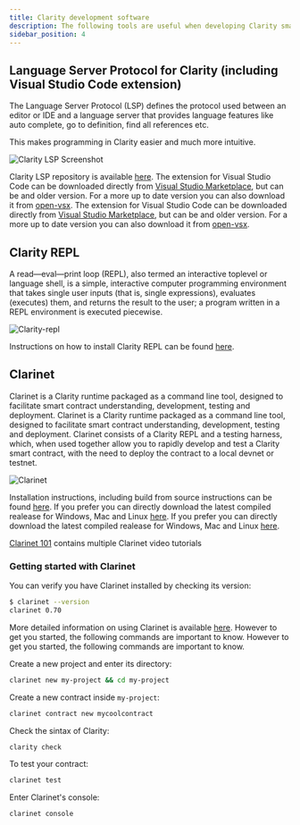 ```yaml
---
title: Clarity development software
description: The following tools are useful when developing Clarity smart contracts
sidebar_position: 4
---
```


## Language Server Protocol for Clarity (including Visual Studio Code extension)

The Language Server Protocol (LSP) defines the protocol used between an editor or IDE and a language server that provides language features like auto complete, go to definition, find all references etc.

This makes programming in Clarity easier and much more intuitive.

![Clarity LSP Screenshot](https://github.com/hirosystems/clarity-lsp/raw/HEAD/doc/images/screenshot.png?raw=true)

Clarity LSP repository is available [here](https://github.com/hirosystems/clarity-lsp). The extension for Visual Studio Code can be downloaded directly from [Visual Studio Marketplace](https://marketplace.visualstudio.com/items?itemName=HiroSystems.clarity-lsp), but can be and older version. For a more up to date version you can also download it from [open-vsx](https://open-vsx.org/extension/hirosystems/clarity-lsp). The extension for Visual Studio Code can be downloaded directly from [Visual Studio Marketplace](https://marketplace.visualstudio.com/items?itemName=HiroSystems.clarity-lsp), but can be and older version. For a more up to date version you can also download it from [open-vsx](https://open-vsx.org/extension/hirosystems/clarity-lsp).

## Clarity REPL

A read—eval—print loop (REPL), also termed an interactive toplevel or language shell, is a simple, interactive computer programming environment that takes single user inputs (that is, single expressions), evaluates (executes) them, and returns the result to the user; a program written in a REPL environment is executed piecewise.

![Clarity-repl](https://github.com/hirosystems/clarity-repl/blob/develop/docs/images/screenshot.png?raw=true)

Instructions on how to install Clarity REPL can be found [here](https://github.com/hirosystems/clarity-repl).

## Clarinet

Clarinet is a Clarity runtime packaged as a command line tool, designed to facilitate smart contract understanding, development, testing and deployment. Clarinet is a Clarity runtime packaged as a command line tool, designed to facilitate smart contract understanding, development, testing and deployment. Clarinet consists of a Clarity REPL and a testing harness, which, when used together allow you to rapidly develop and test a Clarity smart contract, with the need to deploy the contract to a local devnet or testnet.

![Clarinet](https://github.com/hirosystems/clarinet/blob/develop/docs/images/demo.gif?raw=true)

Installation instructions, including build from source instructions can be found [here](https://github.com/hirosystems/clarinet). If you prefer you can directly download the latest compiled realease for Windows, Mac and Linux [here](https://github.com/hirosystems/clarinet/releases). If you prefer you can directly download the latest compiled realease for Windows, Mac and Linux [here](https://github.com/hirosystems/clarinet/releases).

[Clarinet 101](https://www.youtube.com/playlist?list=PL5Ujm489LoJaAz9kUJm8lYUWdGJ2AnQTb) contains multiple Clarinet video tutorials

### Getting started with Clarinet

You can verify you have Clarinet installed by checking its version:

```bash
$ clarinet --version
clarinet 0.70
```

More detailed information on using Clarinet is available [here](https://book.clarity-lang.org/ch07-00-using-clarinet.html). However to get you started, the following commands are important to know. However to get you started, the following commands are important to know.

Create a new project and enter its directory:

```bash
clarinet new my-project && cd my-project
```

Create a new contract inside `my-project`:

```bash
clarinet contract new mycoolcontract
```

Check the sintax of Clarity:

```bash
clarity check
```

To test your contract:

```bash
clarinet test
```

Enter Clarinet's console:

```bash
clarinet console
```
